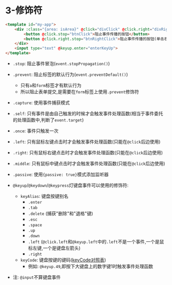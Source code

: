# 3-修饰符

```html
<template id="my-app">
    <div :class="{area: isArea}" @click="divClick" @click.right="divRightClick">
        <button @click.stop="btnClick">阻止事件传播的按钮</button>
        <button @click.right.stop="btnRightClick">阻止事件传播的按钮(单击右键事件)</button>
    </div>
    <input type="text" @keyup.enter="enterKeyUp">
</template>
```

- `.stop`: 阻止事件冒泡(`event.stopPropagation()`)
- `.prevent`: 阻止标签的默认行为(`event.preventDefault()`)
  - 只有`a`和`form`标签才有默认行为
  - 所以阻止表单提交,是需要在`form`标签上使用`.prevent`修饰符
- `.capture`: 使用事件捕获模式
- `.self`: 只有事件是由自己触发的时候才会触发事件处理函数(相当于事件委托的处理函数中,判断了`event.target`)
- `.once`: 事件只触发一次
- `.left`: 只有鼠标左键点击时才会触发事件处理函数(只能在`@click`后边使用)
- `.right`: 只有鼠标右键点击时才会触发事件处理函数(只能在`@click`后边使用)
- `.middle`: 只有鼠标中键点击时才会触发事件处理函数(只能在`@click`后边使用)
- `.passive`: 使用`{passive: true}`模式添加监听器

- `@keyup`/`@keydown`/`@keypress`灯键盘事件可以使用的修饰符:
  - `keyAlias`: 键盘按键别名
    - `.enter`
    - `.tab`
    - `.delete` (捕获"删除"和"退格"键)
    - `.esc`
    - `.space`
    - `.up`
    - `.down`
    - `.left` (`@click.left`和`@keyup.left`中的`.left`不是一个事件,一个是鼠标左键,一个是键盘左箭头)
    - `.right`
  - `keyCode`: 键盘按键的键码([keyCode对照表](https://segmentfault.com/a/1190000005828048))
    - 例如: `@keyup.49`,即按下大键盘上的数字键1时触发事件处理函数
- 注: `@input`不算键盘事件